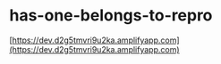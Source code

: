 # has-one-belongs-to-repro

[https://dev.d2g5tmvri9u2ka.amplifyapp.com](https://dev.d2g5tmvri9u2ka.amplifyapp.com)
